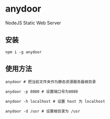 # anydoor
NodeJS Static Web Server

## 安装
```
npm i -g anydoor
```

## 使用方法
```
anydoor # 把当前文件夹作为静态资源服务器根目录

anydoor -p 8080 # 设置端口号为8080

anydoor -h localhost # 设置 host 为 localhost

anydoor -d /usr # 设置根目录为 /usr

```